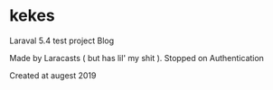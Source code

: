 # kekes
Laraval 5.4 test project Blog

Made by Laracasts ( but has lil' my shit ). Stopped on Authentication

Created at augest 2019
